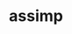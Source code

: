 ---
title: "assimp"
layout: cache
categories: [package, develop-2024-08-04]
meta: {"versions": ["5.4.2"], "compilers": ["gcc@=11.1.0", "gcc@=11.4.0", "oneapi@=2024.2.0"], "oss": ["ubuntu20.04", "ubuntu22.04"], "platforms": ["linux"], "targets": ["neoverse_v1", "x86_64_v3"], "stacks": ["data-vis-sdk", "e4s-neoverse_v1", "e4s-oneapi", "root"], "num_specs": 4, "num_specs_by_stack": {"root": 4, "data-vis-sdk": 1, "e4s-neoverse_v1": 1, "e4s-oneapi": 1}}
spec_details: [{"hash": "ieg3vw2vkqpnwz6zr4ljulzvcjp3pt6j", "compiler": "gcc@=11.1.0", "versions": ["5.4.2"], "os": "ubuntu20.04", "platform": "linux", "target": "x86_64_v3", "variants": ["build_system=cmake", "build_type=Release", "generator=make", "~ipo", "+shared"], "stacks": ["root", "data-vis-sdk"], "size": "-", "tarball": "https://binaries.spack.io/releases/develop-2024-08-04/build_cache/linux-ubuntu20.04-x86_64_v3/gcc-11.1.0/assimp-5.4.2/linux-ubuntu20.04-x86_64_v3-gcc-11.1.0-assimp-5.4.2-ieg3vw2vkqpnwz6zr4ljulzvcjp3pt6j.spack"}, {"hash": "76iz2twfglhgazdvftdlbeh5fv56lgmh", "compiler": "gcc@=11.4.0", "versions": ["5.4.2"], "os": "ubuntu22.04", "platform": "linux", "target": "neoverse_v1", "variants": ["build_system=cmake", "build_type=Release", "generator=make", "~ipo", "+shared"], "stacks": ["e4s-neoverse_v1", "root"], "size": "-", "tarball": "https://binaries.spack.io/releases/develop-2024-08-04/build_cache/linux-ubuntu22.04-neoverse_v1/gcc-11.4.0/assimp-5.4.2/linux-ubuntu22.04-neoverse_v1-gcc-11.4.0-assimp-5.4.2-76iz2twfglhgazdvftdlbeh5fv56lgmh.spack"}, {"hash": "t6svmz5cpv2h3qpcwu7xw6vuh3yd77dk", "compiler": "gcc@=11.4.0", "versions": ["5.4.2"], "os": "ubuntu22.04", "platform": "linux", "target": "x86_64_v3", "variants": ["build_system=cmake", "build_type=Release", "generator=make", "~ipo", "+shared"], "stacks": ["root"], "size": "-", "tarball": "https://binaries.spack.io/releases/develop-2024-08-04/build_cache/linux-ubuntu22.04-x86_64_v3/gcc-11.4.0/assimp-5.4.2/linux-ubuntu22.04-x86_64_v3-gcc-11.4.0-assimp-5.4.2-t6svmz5cpv2h3qpcwu7xw6vuh3yd77dk.spack"}, {"hash": "fdzgtztqvdnr7z5ddqmrspaacuktj24f", "compiler": "oneapi@=2024.2.0", "versions": ["5.4.2"], "os": "ubuntu22.04", "platform": "linux", "target": "x86_64_v3", "variants": ["build_system=cmake", "build_type=Release", "generator=make", "~ipo", "+shared"], "stacks": ["e4s-oneapi", "root"], "size": "-", "tarball": "https://binaries.spack.io/releases/develop-2024-08-04/build_cache/linux-ubuntu22.04-x86_64_v3/oneapi-2024.2.0/assimp-5.4.2/linux-ubuntu22.04-x86_64_v3-oneapi-2024.2.0-assimp-5.4.2-fdzgtztqvdnr7z5ddqmrspaacuktj24f.spack"}]
---
